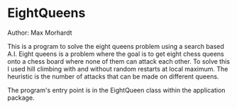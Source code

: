 # EightQueens
Author: Max Morhardt

This is a program to solve the eight queens problem using a search based A.I. Eight queens is a problem where the goal is to get eight chess queens 
onto a chess board where none of them can attack each other. To solve this I used hill climbing with and without random restarts at local maximum. 
The heuristic is the number of attacks that can be made on different queens.

The program's entry point is in the EightQueen class within the application package.
